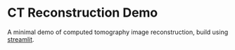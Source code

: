 # CT Reconstruction Demo

A minimal demo of computed tomography image reconstruction, build using [streamlit](https://github.com/streamlit/streamlit).
